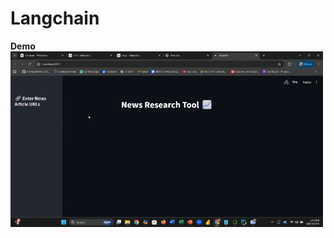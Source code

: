# Langchain

**Demo**
<img src="https://github.com/anikatahsinofficial01-bit/Langchain/blob/main/NewsResearchTool.gif" width="500" alt="Demo animation">

